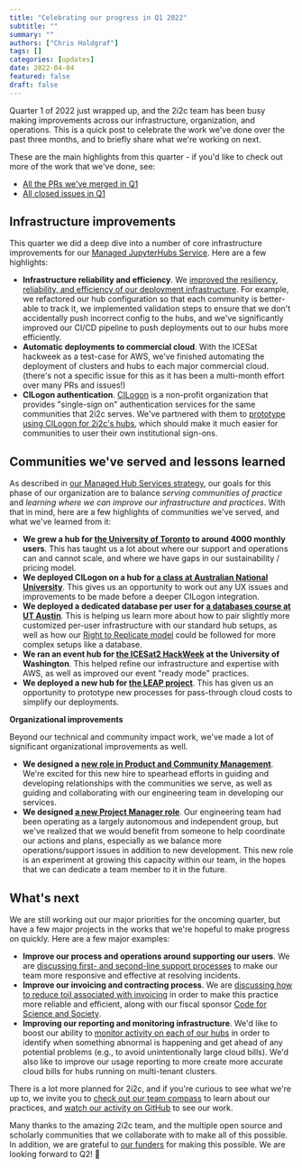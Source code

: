 ```yaml
---
title: "Celebrating our progress in Q1 2022"
subtitle: ""
summary: ""
authors: ["Chris Holdgraf"]
tags: []
categories: [updates]
date: 2022-04-04
featured: false
draft: false
---
```


Quarter 1 of 2022 just wrapped up, and the 2i2c team has been busy making improvements across our infrastructure, organization, and operations.
This is a quick post to celebrate the work we've done over the past three months, and to briefly share what we're working on next.

These are the main highlights from this quarter - if you'd like to check out more of the work that we've done, see:

- [All the PRs we've merged in Q1](https://github.com/pulls?q=is%3Apr+merged%3A%3E2022-01-01+org%3A2i2c-org+archived%3Afalse+sort%3Aupdated-desc+)
- [All closed issues in Q1](https://github.com/issues?page=4&q=is%3Aissue+closed%3A%3E2022-01-01+org%3A2i2c-org+sort%3Aupdated-desc)


## Infrastructure improvements

This quarter we did a deep dive into a number of core infrastructure improvements for our [Managed JupyterHubs Service](https://2i2c.org/service/).
Here are a few highlights:

- **Infrastructure reliability and efficiency**. We [improved the resiliency, reliability, and efficiency of our deployment infrastructure](https://github.com/2i2c-org/infrastructure/issues/879). For example, we refactored our hub configuration so that each community is better-able to track it, we implemented validation steps to ensure that we don't accidentally push incorrect config to the hubs, and we've significantly improved our CI/CD pipeline to push deployments out to our hubs more efficiently.
- **Automatic deployments to commercial cloud**. With the ICESat hackweek as a test-case for AWS, we've finished automating the deployment of clusters and hubs to each major commercial cloud. (there's not a specific issue for this as it has been a multi-month effort over many PRs and issues!)
- **CILogon authentication**. [CILogon](https://cilogon.org/) is a non-profit organization that provides "single-sign on" authentication services for the same communities that 2i2c serves. We've partnered with them to [prototype using CILogon for 2i2c's hubs](https://github.com/2i2c-org/infrastructure/pull/1089), which should make it much easier for communities to user their own institutional sign-ons.

## Communities we've served and lessons learned

As described in [our Managed Hub Services strategy](https://compass.2i2c.org/en/latest/organization/strategy.html), our goals for this phase of our organization are to balance _serving communities of practice_ and _learning where we can improve our infrastructure and practices_.
With that in mind, here are a few highlights of communities we've served, and what we've learned from it:

- **We grew a hub for [the University of Toronto](https://jupyter.utoronto.ca/) to around 4000 monthly users**. This has taught us a lot about where our support and operations can and cannot scale, and where we have gaps in our sustainability / pricing model.
- **We deployed CILogon on a hub for [a class at Australian National University](https://anu.pilot.2i2c.cloud/)**. This gives us an opportunity to work out any UX issues and improvements to be made before a deeper CILogon integration.
- **We deployed a dedicated database per user for [a databases course at UT Austin](https://utexas.pilot.2i2c.cloud/)**. This is helping us learn more about how to pair slightly more customized per-user infrastructure with our standard hub setups, as well as how our [Right to Replicate model](https://2i2c.org/right-to-replicate) could be followed for more complex setups like a database.
- **We ran an event hub for [the ICESat2 HackWeek](https://twitter.com/scotty_h_q/status/1508557909751320577) at the University of Washington**. This helped refine our infrastructure and expertise with AWS, as well as improved our event "ready mode" practices.
- **We deployed a new hub for [the LEAP project](https://leap-stc.github.io/intro.html)**. This has given us an opportunity to prototype new processes for pass-through cloud costs to simplify our deployments.

**Organizational improvements**

Beyond our technical and community impact work, we've made a lot of significant organizational improvements as well.

- **We designed a [new role in Product and Community Management](https://2i2c.org/blog/2022/job-product-community-lead/)**. We're excited for this new hire to spearhead efforts in guiding and developing relationships with the communities we serve, as well as guiding and collaborating with our engineering team in developing our services. 
- **We designed [a new Project Manager role](https://github.com/2i2c-org/team-compass/issues/382)**. Our engineering team had been operating as a largely autonomous and independent group, but we've realized that we would benefit from someone to help coordinate our actions and plans, especially as we balance more operations/support issues in addition to new development. This new role is an experiment at growing this capacity within our team, in the hopes that we can dedicate a team member to it in the future.

## What's next

We are still working out our major priorities for the oncoming quarter, but have a few major projects in the works that we're hopeful to make progress on quickly.
Here are a few major examples:

- **Improve our process and operations around supporting our users**. We are [discussing first- and second-line support processes](https://github.com/2i2c-org/infrastructure/issues/1068) to make our team more responsive and effective at resolving incidents.
- **Improve our invoicing and contracting process**. We are [discussing how to reduce toil associated with invoicing](https://github.com/2i2c-org/team-compass/issues/355) in order to make this practice more reliable and efficient, along with our fiscal sponsor [Code for Science and Society](https://codeforscience.org).
- **Improving our reporting and monitoring infrastructure**. We'd like to boost our ability to [monitor activity on each of our hubs](https://github.com/2i2c-org/infrastructure/issues/328) in order to identify when something abnormal is happening and get ahead of any potential problems (e.g., to avoid unintentionally large cloud bills). We'd also like to improve our usage reporting to more create more accurate cloud bills for hubs running on multi-tenant clusters.

There is a lot more planned for 2i2c, and if you're curious to see what we're up to, we invite you to [check out our team compass](https://compass.2i2c.org) to learn about our practices, and [watch our activity on GitHub](https://github.com/2i2c-org/) to see our work.

Many thanks to the amazing 2i2c team, and the multiple open source and scholarly communities that we collaborate with to make all of this possible. In addition, we are grateful to [our funders](/about/funding.md) for making this possible. We are looking forward to Q2! 🎉
